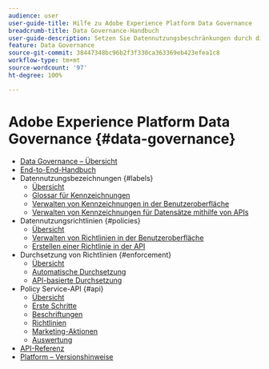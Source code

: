 ```yaml
---
audience: user
user-guide-title: Hilfe zu Adobe Experience Platform Data Governance
breadcrumb-title: Data Governance-Handbuch
user-guide-description: Setzen Sie Datennutzungsbeschränkungen durch die Verwendung von Kennzeichnungen, Marketing-Aktionen und Governance-Richtlinien durch.
feature: Data Governance
source-git-commit: 38447348bc96b2f3f330ca363369eb423efea1c8
workflow-type: tm+mt
source-wordcount: '97'
ht-degree: 100%

---
```



# Adobe Experience Platform Data Governance {#data-governance}

* [Data Governance – Übersicht](home.md)
* [End-to-End-Handbuch](./e2e.md)
* Datennutzungsbezeichnungen {#labels}
   * [Übersicht](labels/overview.md)
   * [Glossar für Kennzeichnungen](labels/reference.md)
   * [Verwalten von Kennzeichnungen in der Benutzeroberfläche](labels/user-guide.md)
   * [Verwalten von Kennzeichnungen für Datensätze mithilfe von APIs](labels/dataset-api.md)
* Datennutzungsrichtlinien {#policies}
   * [Übersicht](policies/overview.md)
   * [Verwalten von Richtlinien in der Benutzeroberfläche](policies/user-guide.md)
   * [Erstellen einer Richtlinie in der API](policies/create.md)
* Durchsetzung von Richtlinien {#enforcement}
   * [Übersicht](enforcement/overview.md)
   * [Automatische Durchsetzung](enforcement/auto-enforcement.md)
   * [API-basierte Durchsetzung](enforcement/api-enforcement.md)
* Policy Service-API {#api}
   * [Übersicht](api/overview.md)
   * [Erste Schritte](api/getting-started.md)
   * [Beschriftungen](api/labels.md)
   * [Richtlinien](api/policies.md)
   * [Marketing-Aktionen](api/marketing-actions.md)
   * [Auswertung](api/evaluation.md)
* [API-Referenz](https://www.adobe.io/experience-platform-apis/references/policy-service/)
* [Platform – Versionshinweise](https://docs.adobe.com/content/help/de-DE/experience-platform/release-notes/latest.html)